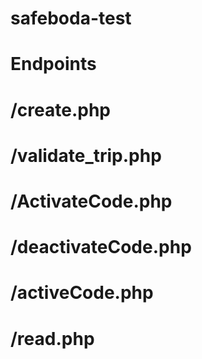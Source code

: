 # safeboda-test

# Endpoints 
# /create.php
# /validate_trip.php
# /ActivateCode.php
# /deactivateCode.php
# /activeCode.php
# /read.php

